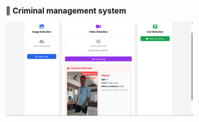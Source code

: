 
## 🚀  Criminal management system

![Screenshot](https://github.com/DigvijayMolane/Criminal-Face-Generation-And-Detection/blob/main/Screenshot%202025-03-27%20131203.png)


